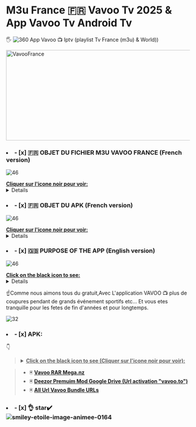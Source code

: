 # M3u  France 🇫🇷 Vavoo Tv 2025 & App Vavoo Tv Android Tv
🖐️ ![360](https://github.com/user-attachments/assets/fca9e0de-cf7b-4f5e-bc4a-9ece0a6c2343) App Vavoo 📺 Iptv  (playlist Tv France (m3u)  & World))

<img width="628" height="247" alt="VavooFrance" src="https://github.com/user-attachments/assets/bf215962-7046-4ee0-8ef3-ffd951d0f1ae" />


></details>
### <li>- [x] 🇫🇷 OBJET DU FICHIER M3U VAVOO FRANCE (French version) </li>
![46](https://github.com/user-attachments/assets/0298847c-9e8e-4404-840a-8451f799ea2c)
<summary><b><u>Cliquer sur l'icone noir pour voir:</u></b></summary>
<details>
👆 Tout d'abort la playlist M3u joint au présent repo contient que des chaines Française (Environ 277).
  Ne marche que dans kodi via Iptv Pvr simple client  (pas tester sans le plugin video vaoo.to).
  Les liens s'ouvrent directement sans popu suite à la mise a jour recente du serveur VavooTo.
👆 Par contre il y a des moments certaines chaines Tv ne marchent pas.
></details>

></details>
### <li>- [x] 🇫🇷 OBJET DU APK (French version) </li>
![46](https://github.com/user-attachments/assets/0298847c-9e8e-4404-840a-8451f799ea2c)
<summary><b><u>Cliquer sur l'icone noir pour voir:</u></b></summary>
<details>
Cette applis est une IPTV disponible pour Android.Vous pouvez voir toutes les chaintes 🇨🇵 Francaise etc.., 
Seul les Films et series sont en langue allemande,mais d'autres contenus comme des plugins videos sont disponibles.
Il vous permet également d'accéder au contenu de diverses autres sources (appelées Bundles).

Pour l'activer il vous suffit d'extraire le fichier RAR et lire les instructions du fichier txt pour inserer l'Url
et ajouté le plugin de traduction en francais (liens ci-dessous). ☝️ Il lui manque juste le guide tv pour les chaines.

![Vavooto1](https://github.com/user-attachments/assets/f5d0e917-381b-4a19-8060-64147ecbcf71)

></details>
### <li>- [x] 🇬🇧 PURPOSE OF THE APP (English version) </li>
![46](https://github.com/user-attachments/assets/0298847c-9e8e-4404-840a-8451f799ea2c)
<summary><b><u>Click on the black icon to see:</u></b></summary>
<details>
👆This app is an IPTV available for Android. You can see all the channels 🇨🇵 French etc.,
Only Films and series are in German, but other content such as video plugins are available.
It also allows you to access content from various other sources (called Bundles).

To activate it, simply extract the RAR file and read the instructions in the txt file to insert the URL
and added the French translation plugin (links below).☝️ All it needs is the TV guide for the channels.
☝️As we all like free, with the VAVOO app 📺 no more outages during major sporting events etc...
And you have peace of mind for the end of year holidays and for a long time.

![Vavooto1](https://github.com/user-attachments/assets/919eeec9-2652-4054-abc8-31c424c23601)
></details>
  
☝️Comme nous aimons tous du gratuit,Avec L'application VAVOO 📺 plus de coupures pendant de grands événement sportifs etc...
Et vous etes tranquille pour les fetes de fin d'années et pour longtemps.

![32](https://github.com/user-attachments/assets/2067d5d5-027e-42e5-af27-b33cbf5f92ac)
### <li>- [x] APK: </li>
👇 
><details>
>  <summary><b><u>Click on the black icon to see (Cliquer sur l'icone noir pour voir):</u></b></summary>
>  ![32](https://github.com/user-attachments/assets/bfaf655d-49e6-42fa-a38a-a924ef97c8ea)

> - 🖲️ **[Vavoo RAR Mega.nz](https://mega.nz/folder/N6JSTQqL#Av1qLUk9wr4qlYRDgmvbYA)**
> - 🖲️ **[Deezor Premuim Mod Google Drive (Url activation "vavoo.to") ](https://drive.google.com/file/d/1l4kH1F6Cl3x_1U6s_sKuUJ5TSeGBk3yR/view?usp=sharing)**
> - 🖲️ **[All Url Vavoo Bundle URLs](https://archive.org/details/vavoo-box)**
> 
></details>

### <li>- [x] 👌 star✔️ </li>![smiley-etoile-image-animee-0164](https://github.com/victore447/FilmsSeriesStrmdanskodi/assets/48101775/dc73a5b7-e38e-4d80-9cbc-68ac5dd89826)


